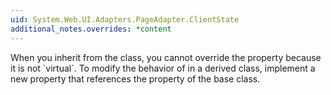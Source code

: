 ```yaml
---
uid: System.Web.UI.Adapters.PageAdapter.ClientState
additional_notes.overrides: *content
---
```


<p>When you inherit from the <xref href="System.Web.UI.Adapters.PageAdapter"></xref> class, you cannot override the <xref href="System.Web.UI.Adapters.PageAdapter.ClientState"></xref> property because it is not `virtual`. To modify the behavior of <xref href="System.Web.UI.Adapters.PageAdapter.ClientState"></xref> in a derived class, implement a new <xref href="System.Web.UI.Adapters.PageAdapter.ClientState"></xref> property that references the <xref href="System.Web.UI.Adapters.PageAdapter.ClientState"></xref> property of the base class.</p>


